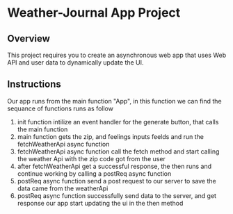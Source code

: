 # Weather-Journal App Project

## Overview
This project requires you to create an asynchronous web app that uses Web API and user data to dynamically update the UI. 
​
## Instructions
Our app runs from the main function "App", in this function we can find the sequance of functions runs as follow
<ol>
  <li>init function intilize an event handler for the generate button, that calls the main function</li>
  <li>main function gets the zip, and feelings inputs feelds and run the fetchWeatherApi async function</li>
  <li>fetchWeatherApi async function call the fetch method and start calling the weather Api with the zip code got from the user</li>
  <li>after fetchWeatherApi get a successful response, the then runs and continue working by calling a postReq async function </li>
  <li>postReq async function send a post request to our server to save the data came from the weatherApi</li>
  <li>postReq async function successfully send data to the server, and get response our app start updating the ui in the then method</li>
<ol>
